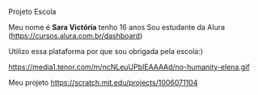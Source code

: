 Projeto Escola

Meu nome é **Sara Victória** tenho 16 anos 
Sou estudante da Alura (https://cursos.alura.com.br/dashboard)

Utilizo essa plataforma por que sou obrigada pela escola:)

https://media1.tenor.com/m/ncNLeuUPbIEAAAAd/no-humanity-elena.gif


Meu projeto
https://scratch.mit.edu/projects/1006071104
